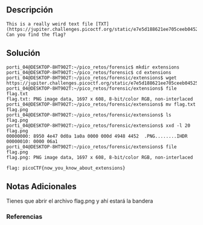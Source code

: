 ## Descripción 
```
This is a really weird text file [TXT](https://jupiter.challenges.picoctf.org/static/e7e5d188621ee705ceeb0452525412ef/flag.txt)? Can you find the flag?
```
[](https://github.com/armandoportillo0101/Seguridad-de-Redes/blob/main/Plantilla.md#objetivo)
## Solución
```
porti_04@DESKTOP-8HT902T:~/pico_retos/forensic$ mkdir extensions
porti_04@DESKTOP-8HT902T:~/pico_retos/forensic$ cd extensions
porti_04@DESKTOP-8HT902T:~/pico_retos/forensic/extensions$ wget https://jupiter.challenges.picoctf.org/static/e7e5d188621ee705ceeb0452525412ef/flag.txt
porti_04@DESKTOP-8HT902T:~/pico_retos/forensic/extensions$ file flag.txt
flag.txt: PNG image data, 1697 x 608, 8-bit/color RGB, non-interlaced
porti_04@DESKTOP-8HT902T:~/pico_retos/forensic/extensions$ mv flag.txt flag.png
porti_04@DESKTOP-8HT902T:~/pico_retos/forensic/extensions$ ls
flag.png
porti_04@DESKTOP-8HT902T:~/pico_retos/forensic/extensions$ xxd -l 20 flag.png
00000000: 8950 4e47 0d0a 1a0a 0000 000d 4948 4452  .PNG........IHDR
00000010: 0000 06a1      
porti_04@DESKTOP-8HT902T:~/pico_retos/forensic/extensions$ file flag.png
flag.png: PNG image data, 1697 x 608, 8-bit/color RGB, non-interlaced

flag: picoCTF{now_you_know_about_extensions}
```
[](https://github.com/armandoportillo0101/Seguridad-de-Redes/blob/main/Plantilla.md#soluci%C3%B3n)

## Notas Adicionales
Tienes que abrir el archivo flag.png y ahí estará la bandera
[](https://github.com/armandoportillo0101/Seguridad-de-Redes/blob/main/Plantilla.md#notas-adicionales)

### Referencias
